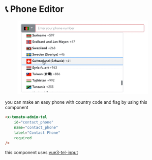 # 📞 Phone Editor

<figure><img src="../../.gitbook/assets/image (1) (1).png" alt=""><figcaption></figcaption></figure>

you can make an easy phone with country code and flag by using this component

```html
<x-tomato-admin-tel 
    id="contact_phone" 
    name="contact_phone" 
    label="Contact Phone" 
    required
/>
```

this component uses [vue3-tel-input](https://www.npmjs.com/package/vue3-tel-input)

